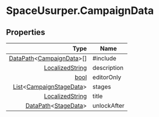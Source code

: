 # SpaceUsurper.CampaignData
## Properties
| Type | Name |
| ---: | ---- |
| [DataPath](SpaceUsurper.DataPath.md)&lt;[CampaignData](SpaceUsurper.CampaignData.md)&gt;[] | #include |
| [LocalizedString](SpaceUsurper.LocalizedString.md) | description |
| [bool](https://docs.microsoft.com/en-us/dotnet/api/system.boolean?view=netframework-4.5) | editorOnly |
| [List](https://docs.microsoft.com/en-us/dotnet/api/system.collections.generic.list-1?view=netframework-4.5)&lt;[CampaignStageData](SpaceUsurper.CampaignStageData.md)&gt; | stages |
| [LocalizedString](SpaceUsurper.LocalizedString.md) | title |
| [DataPath](SpaceUsurper.DataPath.md)&lt;[StageData](SpaceUsurper.StageData.md)&gt; | unlockAfter |
